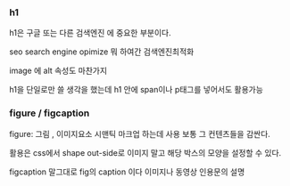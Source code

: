 ### h1

h1은 구글 또는 다른 검색엔진 에 중요한 부분이다.

seo search engine opimize 뭐 하여간 검색엔진최적화

image 에 alt 속성도 마찬가지

h1을 단일로만 쓸 생각을 했는데 h1 안에 span이나 p태그를 넣어서도 활용가능

### figure / figcaption

figure: 그림 , 이미지요소 시맨틱 마크업 하는데 사용 보통 그 컨텐츠들을 감싼다.

활용은 css에서 shape out-side로 이미지 말고 해당 박스의 모양을 설정할 수 있다.

figcaption 말그대로 fig의 caption 이다 이미지나 동영상 인용문의 설명
